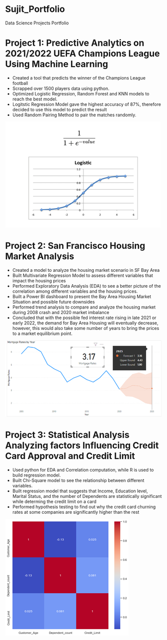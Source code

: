 # Sujit_Portfolio
Data Science Projects Portfolio


# Project 1: Predictive Analytics on 2021/2022 UEFA Champions League Using Machine Learning
  - Created a tool that predicts the winner of the Champions League football
  - Scrapped over 1500 players data using python.
  - Optimized Logistic Regression, Random Forest and KNN models to reach the best model. 
  - Logitstic Regression Model gave the highest accuracy of 87%, therefore decided to use this model to predict the result
  - Used Random Pairing Method to pair the matches randomly.
  
  
  ![](/images/SOCCER%203%20EDA.png)


# Project 2: San Francisco Housing Market Analysis
  - Created a model to analyze the housing market scenario in SF Bay Area
  - Built Multivariate Regression Model to assess different variables that impact the housing prices
  - Performed Exploratory Data Analysis (EDA) to see a better picture of the correlation among different variables and the housing prices.
  - Built a Power BI dashboard to present the Bay Area Housing Market Situation and possible future downsides
  - Performed trend analysis to compare and analyze the housing market during 2008 crash and 2020 market imbalance
  - Concluded that with the possible fed interest rate rising in late 2021 or early 2022, the demand for Bay Area Housing will eventually decrease, however, this would       also take some number of years to bring the prices to a market equilibrium point.
  
  ![](/images/housing%20EDA.png)


# Project 3: Statistical Analysis Analyzing factors Influencing Credit Card Approval and Credit Limit
  - Used python for EDA and Correlation computation, while R is used to build regression model.
  - Built Chi-Square model to see the relationship between different variables.
  - Built regression model that suggests that Income, Education level, Marital Status, and the number of Dependents are statistically significant while determing the         credit limit on a card
  - Performed hypothesis testing to find out why the credit card churning rates at some companies are significantly higher than the rest


  ![](/images/Credit%20Card%20EDA.png)
